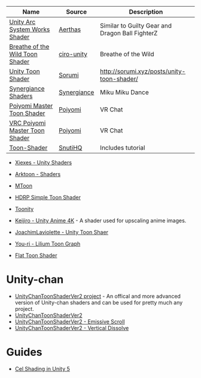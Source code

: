 | Name | Source | Description  |
| --- | --- | --- |
|[Unity Arc System Works Shader](https://github.com/Aerthas/UNITY-Arc-system-Works-Shader) | [Aerthas](https://github.com/Aerthas/UNITY-Arc-system-Works-Shader)| Similar to Guilty Gear and Dragon Ball FighterZ
|[Breathe of the Wild Toon Shader](https://github.com/ciro-unity/BotW-ToonShader) |[ciro-unity](https://github.com/ciro-unity) | Breathe of the Wild |
|[Unity Toon Shader](https://github.com/Sorumi/UnityToonShader) |[Sorumi](https://github.com/Sorumi) |http://sorumi.xyz/posts/unity-toon-shader/ |
|[Synergiance Shaders](https://github.com/synergiance/Synergiance-Shaders-For-Unity) |[Synergiance](https://github.com/synergiance) |Miku Miku Dance |
|[Poiyomi Master Toon Shader](https://github.com/poiyomi/PoiyomiToonShader)|[Poiyomi](https://github.com/poiyomi)| VR Chat|
|[VRC Poiyomi Master Toon Shader](https://github.com/poiyomi/VRC-PoiyomiMasterToonShader)|[Poiyomi](https://github.com/poiyomi)| VR Chat|
|[Toon-Shader](https://github.com/SnutiHQ/Toon-Shader)|[SnutiHQ](https://github.com/SnutiHQ)| Includes tutorial

* [Xiexes - Unity Shaders](https://github.com/Xiexe/Xiexes-Unity-Shaders)
* [Arktoon - Shaders](https://github.com/synqark/Arktoon-Shaders)


* [MToon](https://github.com/Santarh/MToon)
* [HDRP Simple Toon Shader](https://github.com/togucchi/HDRPSimpleToonShader)
* [Toonity](https://github.com/kevinaristotle/Toonity)
* [Keijiro - Unity Anime 4K](https://github.com/keijiro/UnityAnime4K/tree/master/Assets/Anime4K/Resources) - A shader used for upscaling anime images.
* [JoachimLaviolette - Unity Toon Shaer](https://github.com/JoachimLaviolette/unity-toon-shader)
* [You-ri - Lilium Toon Graph](https://github.com/you-ri/LiliumToonGraph)
* [Flat Toon Shader](https://github.com/Forser/FlatToonShader) 

# Unity-chan
* [UnityChanToonShaderVer2 project](https://github.com/unity3d-jp/UnityChanToonShaderVer2_Project) - An offical and more advanced version of Unity-chan shaders and can be used for pretty much any project.
* [UnityChanToonShaderVer2](https://github.com/Lumak/UnityChanToonShaderVer2)
* [UnityChanToonShaderVer2 - Emissive Scroll](https://github.com/tomori-hikage/UnityChanToonShaderVer2_EmissiveScroll)
* [UnityChanToonShaderVer2 - Vertical Dissolve](https://github.com/tomori-hikage/UnityChanToonShaderVer2_VerticalDissolve)
# Guides
* [Cel Shading in Unity 5](http://timvolp.blogspot.com/2015/03/cel-shading-in-unity-5.html)
